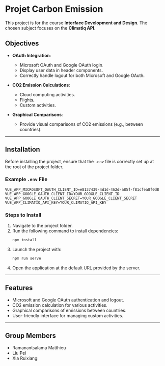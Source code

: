 
# Projet Carbon Emission

This project is for the course **Interface Development and Design**. The chosen subject focuses on the **Climatiq API**.

## Objectives

- **OAuth Integration**:
  - Microsoft OAuth and Google OAuth login.
  - Display user data in header components.
  - Correctly handle logout for both Microsoft and Google OAuth.
  
- **CO2 Emission Calculations**:
  - Cloud computing activities.
  - Flights.
  - Custom activities.

- **Graphical Comparisons**:
  - Provide visual comparisons of CO2 emissions (e.g., between countries).

---

## Installation

Before installing the project, ensure that the `.env` file is correctly set up at the root of the project folder.

### Example `.env` File
```
VUE_APP_MICROSOFT_OAUTH_CLIENT_ID=e8137439-4d1d-462d-a85f-f81cfea8f0d8
VUE_APP_GOOGLE_OAUTH_CLIENT_ID=YOUR_GOOGLE_CLIENT_ID
VUE_APP_GOOGLE_OAUTH_CLIENT_SECRET=YOUR_GOOGLE_CLIENT_SECRET
VUE_APP_CLIMATIQ_API_KEY=YOUR_CLIMATIQ_API_KEY
```

### Steps to Install

1. Navigate to the project folder.
2. Run the following command to install dependencies:
   ```bash
   npm install
   ```
3. Launch the project with:
   ```bash
   npm run serve
   ```
4. Open the application at the default URL provided by the server.

---

## Features

- Microsoft and Google OAuth authentication and logout.
- CO2 emission calculation for various activities.
- Graphical comparisons of emissions between countries.
- User-friendly interface for managing custom activities.

---

## Group Members

- Ramanantsalama Matthieu
- Liu Pei
- Xia Ruixiang

